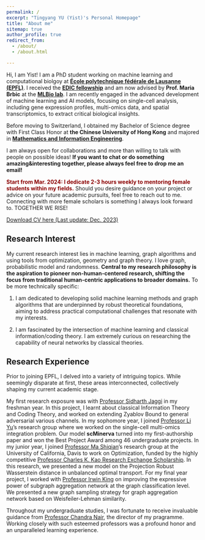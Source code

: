 ```yaml
---
permalink: /
excerpt: "Tingyang YU (Yist)'s Personal Homepage"
title: "About me"
sitemap: true
author_profile: true
redirect_from: 
  - /about/
  - /about.html

---
```


Hi, I am Yist! I am a PhD student working on machine learning and computational biolgoy at [**École polytechnique fédérale de Lausanne (EPFL)**](https://www.epfl.ch/about/). I received the [**EDIC fellowship**](https://www.epfl.ch/education/phd/edic-computer-and-communication-sciences/edic-for-phd-students/) and am now advised by **Prof. Maria Brbic** at the [**MLBio lab**](https://brbiclab.epfl.ch/). I am recently engaged in the advanced development of machine learning and AI models, focusing on single-cell analysis, including gene expression profiles, multi-omics data, and spatial transcriptomics, to extract critical biological insights.

Before moving to Switzerland, I obtained my Bachelor of Science degree with First Class Honor at **the Chinese University of Hong Kong** and majored in [**Mathematics and Information Engineering**](https://www.ie.cuhk.edu.hk/programmes/bsc-in-mieg/). 

I am always open for collaborations and more than willing to talk with people on possible ideas! **If you want to chat or do something amazing&interesting together, please always feel free to drop me an email!**

<p>
  <span style="color:darkred; font-weight:bold;">Start from Mar. 2024: I dedicate 2-3 hours weekly to mentoring female students within my fields.</span> Should you desire guidance on your project or advice on your future academic pursuits, feel free to reach out to me. Connecting with more female scholars is something I always look forward to. TOGETHER WE RISE!
</p>



[Download CV here (Last update: Dec. 2023)](https://YistYU.github.io/files/CV.pdf)

## Research Interest 

My current research interest lies in machine learning, graph algorithms and using tools from optimization, geometry and graph theory. I love graph, probabilistic model and randomness. **Central to my research philosophy is the aspiration to pioneer non-human-centered research, shifting the focus from traditional human-centric applications to broader domains.** To be more technically specific: 

1. I am dedicated to developing solid machine learning methods and graph algorithms that are underpinned by robust theoretical foundations, aiming to address practical computational challenges that resonate with my interests.

2. I am fascinated by the intersection of machine learning and classical information/coding theory. I am extremely curious on researching the capability of neural networks by classical theories.


## Research Experience

Prior to joining EPFL, I delved into a variety of intriguing topics. While seemingly disparate at first, these areas interconnected, collectively shaping my current academic stage. 

My first research exposure was with [Professor Sidharth Jaggi](https://research-information.bris.ac.uk/en/persons/sidharth-sid-jaggi) in my freshman year. In this project, I learnt about classical Information Theory and Coding Theory, and worked on extending Zyablov Bound to general adversarial various channels. In my sophomore year, I joined [Professor Li Yu](https://liyu95.com/)’s research group where we worked on the single-cell multi-omics integration problem. Our model **scMinerva** turned into my first-authorship paper and won the Best Project Award among 46 undergraduate projects. In my junior year, I joined [Professor Ma Shiqian](https://sqma.rice.edu/)’s research group at the University of California, Davis to work on Optimization, funded by the highly competitive [Professor Charles K. Kao Research Exchange Scholarship](https://www.erg.cuhk.edu.hk/erg/ResearchExchangeScheme). In this research, we presented a new model on the Projection Robust Wasserstein distance in unbalanced optimal transport. For my final year project, I worked with [Professor Irwin King](https://www.cse.cuhk.edu.hk/irwin.king/home) on improving the expressive power of subgraph aggregation network at the graph classification level. We presented a new graph sampling strategy for graph aggregation network based on Weisfeiler-Lehman similarity. 

Throughout my undergraduate studies, I was fortunate to receive invaluable guidance from [Professor Chandra Nair](http://chandra.ie.cuhk.edu.hk/), the director of my pragramme. Working closely with such esteemed professors was a profound honor and an unparalleled learning experience.


